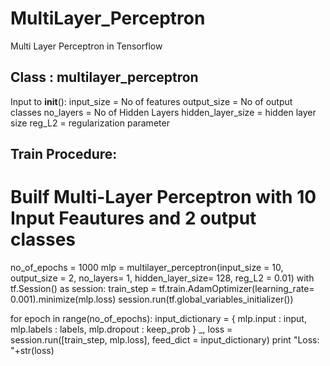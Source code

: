 # MultiLayer_Perceptron
Multi Layer Perceptron in Tensorflow

Class : multilayer_perceptron
-------------------------------
Input to  __init__():
input_size = No of features
output_size = No of output classes
no_layers = No of Hidden Layers
hidden_layer_size = hidden layer size
reg_L2 = regularization parameter

Train Procedure:
----------------
# Builf Multi-Layer Perceptron with 10 Input Feautures and 2 output classes
no_of_epochs = 1000
mlp = multilayer_perceptron(input_size = 10,
                            output_size = 2,
                            no_layers= 1,
                            hidden_layer_size= 128,
                            reg_L2 = 0.01)
with tf.Session() as session:
   train_step = tf.train.AdamOptimizer(learning_rate= 0.001).minimize(mlp.loss)
   session.run(tf.global_variables_initializer())
   
   for epoch in range(no_of_epochs):
      input_dictionary = {
        mlp.input : input,
        mlp.labels : labels,
        mlp.dropout : keep_prob
      }
      _, loss = session.run([train_step, mlp.loss], feed_dict = input_dictionary)
      print "Loss: "+str(loss)
   






